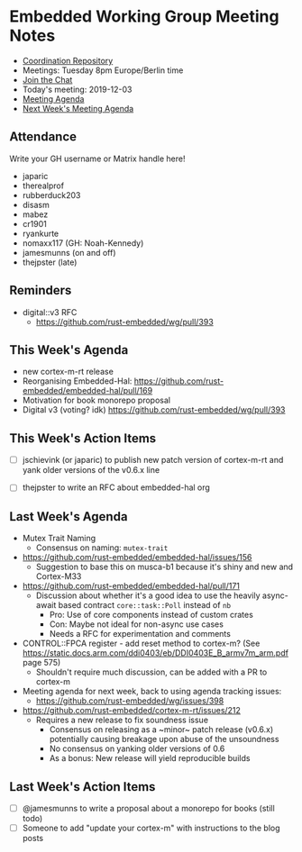# Embedded Working Group Meeting Notes

* [Coordination Repository]
* Meetings: Tuesday 8pm Europe/Berlin time
* [Join the Chat]
* Today's meeting: 2019-12-03
* [Meeting Agenda]
* [Next Week's Meeting Agenda]

[Coordination Repository]: https://github.com/rust-embedded/wg
[Join the Chat]: https://riot.im/app/#/room/#rust-embedded:matrix.org
[Meeting Agenda]: https://github.com/rust-embedded/wg/issues/398
[Next Week's Meeting Agenda]: https://github.com/rust-embedded/wg/issues/403

## Attendance

Write your GH username or Matrix handle here!

* japaric
* therealprof
* rubberduck203
* disasm
* mabez
* cr1901
* ryankurte
* nomaxx117 (GH: Noah-Kennedy)
* jamesmunns (on and off)
* thejpster (late)

## Reminders

* digital::v3 RFC
    * https://github.com/rust-embedded/wg/pull/393

## This Week's Agenda

- new cortex-m-rt release
- Reorganising Embedded-Hal: https://github.com/rust-embedded/embedded-hal/pull/169
- Motivation for book monorepo proposal
- Digital v3 (voting? idk) https://github.com/rust-embedded/wg/pull/393

## This Week's Action Items

- [ ] jschievink (or japaric) to publish new patch version of cortex-m-rt and yank older versions of the v0.6.x line

- [ ] thejpster to write an RFC about embedded-hal org

## Last Week's Agenda

* Mutex Trait Naming
    * Consensus on naming: `mutex-trait`
* https://github.com/rust-embedded/embedded-hal/issues/156
    * Suggestion to base this on musca-b1 because it's shiny and new and Cortex-M33
* https://github.com/rust-embedded/embedded-hal/pull/171
    * Discussion about whether it's a good idea to use the heavily async-await based contract `core::task::Poll` instead of `nb`
        * Pro: Use of core components instead of custom crates
        * Con: Maybe not ideal for non-async use cases
        * Needs a RFC for experimentation and comments
*  CONTROL::FPCA register - add reset method to cortex-m? (See https://static.docs.arm.com/ddi0403/eb/DDI0403E_B_armv7m_arm.pdf page 575)
    * Shouldn't require much discussion, can be added with a PR to cortex-m
* Meeting agenda for next week, back to using agenda tracking issues:
    * https://github.com/rust-embedded/wg/issues/398
* https://github.com/rust-embedded/cortex-m-rt/issues/212
    * Requires a new release to fix soundness issue
        * Consensus on releasing as a ~minor~ patch release (v0.6.x) potentially causing breakage upon abuse of the unsoundness
        * No consensus on yanking older versions of 0.6
        * As a bonus: New release will yield reproducible builds

## Last Week's Action Items

* [ ] @jamesmunns to write a proposal about a monorepo for books (still todo)
* [ ] Someone to add "update your cortex-m" with instructions to the blog posts
